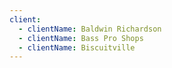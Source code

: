 ```yaml
---
client:
  - clientName: Baldwin Richardson
  - clientName: Bass Pro Shops
  - clientName: Biscuitville
---
```


